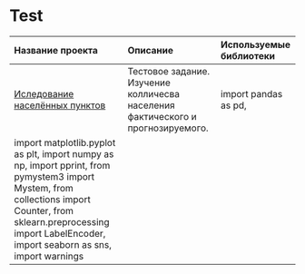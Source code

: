 # Test
| Название проекта | Описание | Используемые библиотеки |
| :---------------------- | :---------------------- | :---------------------- |
| [Иследование населённых пунктов](Citi(1).ipynb) | Тестовое задание. Изучение колличесва населения фактического и прогнозируемого. | import pandas as pd,
import matplotlib.pyplot as plt, import numpy as np, import pprint, from pymystem3 import Mystem, from collections import Counter, from sklearn.preprocessing import LabelEncoder, import seaborn as sns, import warnings |




